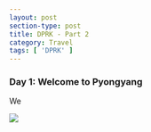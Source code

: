```yaml
---
layout: post
section-type: post
title: DPRK - Part 2
category: Travel
tags: [ 'DPRK' ]
---
```


### Day 1: Welcome to Pyongyang

We

![](https://dl.dropboxusercontent.com/s/ci7rrrjn5fi49ky/P3140001.JPG?dl=0)